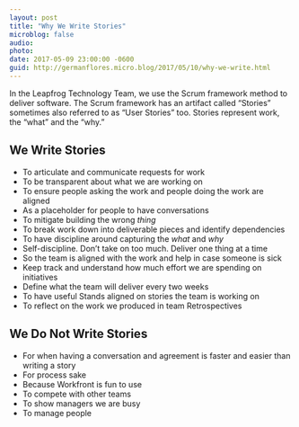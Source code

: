 ```yaml
---
layout: post
title: "Why We Write Stories"
microblog: false
audio: 
photo: 
date: 2017-05-09 23:00:00 -0600
guid: http://germanflores.micro.blog/2017/05/10/why-we-write.html
---
```

In the Leapfrog Technology Team, we use the Scrum framework method to deliver software. The Scrum framework has an artifact called “Stories” sometimes also referred to as “User Stories” too. Stories represent work, the “what” and the “why.”

## We Write Stories
* To articulate and communicate requests for work
* To be transparent about what we are working on
* To ensure people asking the work and people doing the work are aligned
* As a placeholder for people to have conversations
* To mitigate building the wrong _thing_
* To break work down into deliverable pieces and identify dependencies
* To have discipline around capturing the _what_ and _why_
* Self-discipline. Don’t take on too much. Deliver one thing at a time
* So the team is aligned with the work and help in case someone is sick
* Keep track and understand how much effort we are spending on initiatives
* Define what the team will deliver every two weeks
* To have useful Stands aligned on stories the team is working on
* To reflect on the work we produced in team Retrospectives

## We Do Not Write Stories

* For when having a conversation and agreement is faster and easier than writing a story
* For process sake
* Because Workfront is fun to use
* To compete with other teams
* To show managers we are busy
* To manage people
